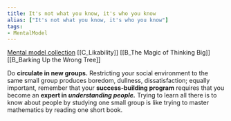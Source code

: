 ```yaml
---
title: It's not what you know, it's who you know
alias: ["It's not what you know, it's who you know"]
tags:
- MentalModel
---
```

[Mental model collection](notes/Mental%20model%20collection.md)
[[C_Likability]]
[[B_The Magic of Thinking Big]]
[[B_Barking Up the Wrong Tree]]

Do **circulate in new groups.** Restricting your social environment to the same small group produces boredom, dullness, dissatisfaction; equally important, remember that your **success-building program** requires that you become an **expert in *understanding people.*** Trying to learn all there is to know about people by studying one small group is like trying to master mathematics by reading one short book.
